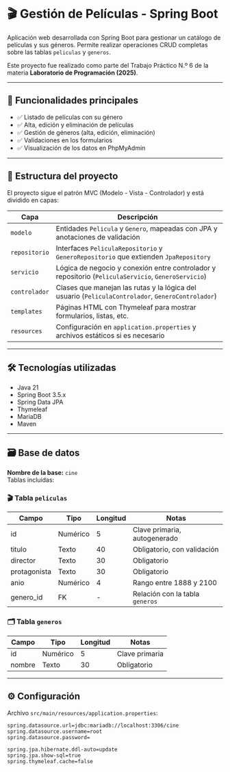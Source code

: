 # 🎬 Gestión de Películas - Spring Boot

Aplicación web desarrollada con Spring Boot para gestionar un catálogo de películas y sus géneros. Permite realizar operaciones CRUD completas sobre las tablas `peliculas` y `generos`.

Este proyecto fue realizado como parte del Trabajo Práctico N.º 6 de la materia **Laboratorio de Programación (2025)**.

---

## 📌 Funcionalidades principales

- ✅ Listado de películas con su género
- ✅ Alta, edición y eliminación de películas
- ✅ Gestión de géneros (alta, edición, eliminación)
- ✅ Validaciones en los formularios
- ✅ Visualización de los datos en PhpMyAdmin

---

## 🧱 Estructura del proyecto

El proyecto sigue el patrón MVC (Modelo - Vista - Controlador) y está dividido en capas:

| Capa          | Descripción                                                                 |
|---------------|------------------------------------------------------------------------------|
| `modelo`      | Entidades `Pelicula` y `Genero`, mapeadas con JPA y anotaciones de validación |
| `repositorio` | Interfaces `PeliculaRepositorio` y `GeneroRepositorio` que extienden `JpaRepository` |
| `servicio`    | Lógica de negocio y conexión entre controlador y repositorio (`PeliculaServicio`, `GeneroServicio`) |
| `controlador` | Clases que manejan las rutas y la lógica del usuario (`PeliculaControlador`, `GeneroControlador`) |
| `templates`   | Páginas HTML con Thymeleaf para mostrar formularios, listas, etc.           |
| `resources`   | Configuración en `application.properties` y archivos estáticos si es necesario |

---

## 🛠️ Tecnologías utilizadas

- Java 21
- Spring Boot 3.5.x
- Spring Data JPA
- Thymeleaf
- MariaDB
- Maven

---

## 🗃️ Base de datos

**Nombre de la base:** `cine`  
Tablas incluidas:

### 🎬 Tabla `peliculas`

| Campo         | Tipo     | Longitud | Notas                               |
|---------------|----------|----------|--------------------------------------|
| id            | Numérico | 5        | Clave primaria, autogenerado        |
| titulo        | Texto    | 40       | Obligatorio, con validación         |
| director      | Texto    | 30       | Obligatorio                         |
| protagonista  | Texto    | 30       | Obligatorio                         |
| anio          | Numérico | 4        | Rango entre 1888 y 2100             |
| genero_id     | FK       | -        | Relación con la tabla `generos`     |

### 🗂️ Tabla `generos`

| Campo  | Tipo     | Longitud | Notas          |
|--------|----------|----------|----------------|
| id     | Numérico | 5        | Clave primaria |
| nombre | Texto    | 30       | Obligatorio    |

---

## ⚙️ Configuración

Archivo `src/main/resources/application.properties`:

```properties
spring.datasource.url=jdbc:mariadb://localhost:3306/cine
spring.datasource.username=root
spring.datasource.password=

spring.jpa.hibernate.ddl-auto=update
spring.jpa.show-sql=true
spring.thymeleaf.cache=false
